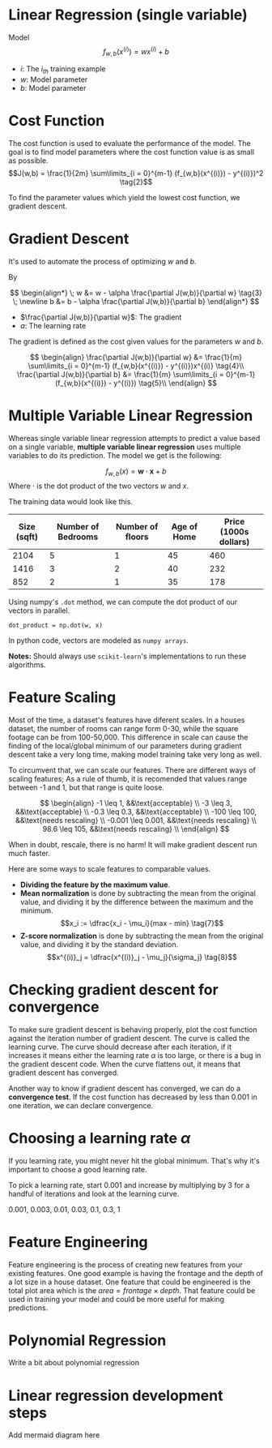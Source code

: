 # Linear Regression (single variable)

Model
$$f_{w,b}(x^{(i)}) = wx^{(i)} + b \tag{1}$$

-   $i$: The $i_{th}$ training example
-   $w$: Model parameter
-   $b$: Model parameter

# Cost Function

The cost function is used to evaluate the performance of the model. The goal is to find model parameters where the cost function value is as small as possible.
$$J(w,b) = \frac{1}{2m} \sum\limits_{i = 0}^{m-1} (f_{w,b}(x^{(i)}) - y^{(i)})^2 \tag{2}$$

To find the parameter values which yield the lowest cost function, we gradient descent.

# Gradient Descent

It's used to automate the process of optimizing $w$ and $b$.

By

$$
\begin{align*}
\;  w &= w -  \alpha \frac{\partial J(w,b)}{\partial w} \tag{3}  \; \newline
 b &= b -  \alpha \frac{\partial J(w,b)}{\partial b}
\end{align*}
$$

-   $\frac{\partial J(w,b)}{\partial w}$: The gradient
-   $a$: The learning rate

The gradient is defined as the cost given values for the parameters $w$ and $b$.

$$
\begin{align}
\frac{\partial J(w,b)}{\partial w}  &= \frac{1}{m} \sum\limits_{i = 0}^{m-1} (f_{w,b}(x^{(i)}) - y^{(i)})x^{(i)} \tag{4}\\
  \frac{\partial J(w,b)}{\partial b}  &= \frac{1}{m} \sum\limits_{i = 0}^{m-1} (f_{w,b}(x^{(i)}) - y^{(i)}) \tag{5}\\
\end{align}
$$

# Multiple Variable Linear Regression

Whereas single variable linear regression attempts to predict a value based on a single variable, **multiple variable linear regression** uses multiple variables to do its prediction. The model we get is the following:

$$f_{w,b}(x) = \mathbf{w} \cdot\mathbf{x} + b \tag{6}$$
Where $\cdot$ is the dot product of the two vectors $w$ and $x$.

The training data would look like this.

| Size (sqft) | Number of Bedrooms | Number of floors | Age of Home | Price (1000s dollars) |
| ----------- | ------------------ | ---------------- | ----------- | --------------------- |
| 2104        | 5                  | 1                | 45          | 460                   |
| 1416        | 3                  | 2                | 40          | 232                   |
| 852         | 2                  | 1                | 35          | 178                   |

Using numpy's `.dot` method, we can compute the dot product of our vectors in parallel.

`dot_product = np.dot(w, x)`

In python code, vectors are modeled as `numpy arrays`.

**Notes:** Should always use `scikit-learn`'s implementations to run these algorithms.

# Feature Scaling

Most of the time, a dataset's features have diferent scales. In a houses dataset, the number of rooms can range form 0-30, while the square footage can be from 100-50,000. This difference in scale can cause the finding of the local/global minimum of our parameters during gradient descent take a very long time, making model training take very long as well.

To circumvent that, we can scale our features. There are different ways of scaling features; As a rule of thumb, it is recomended that values range between -1 and 1, but that range is quite loose.

$$
\begin{align}
  -1 \leq 1, &&\text{acceptable} \\
  -3 \leq 3, &&\text{acceptable} \\
  -0.3 \leq 0.3, &&\text{acceptable} \\
  -100 \leq 100, &&\text{needs rescaling} \\
  -0.001 \leq 0.001, &&\text{needs rescaling} \\
  98.6 \leq 105, &&\text{needs rescaling} \\
\end{align}
$$

When in doubt, rescale, there is no harm! It will make gradient descent run much faster.

Here are some ways to scale features to comparable values.

-   **Dividing the feature by the maximum value**.
-   **Mean normalization** is done by subtracting the mean from the original value, and dividing it by the difference between the maximum and the minimum.
    $$x_i := \dfrac{x_i - \mu_i}{max - min} \tag{7}$$
-   **Z-score normalization** is done by subtracting the mean from the original value, and dividing it by the standard deviation.
    $$x^{(i)}_j = \dfrac{x^{(i)}_j - \mu_j}{\sigma_j} \tag{8}$$

# Checking gradient descent for convergence

To make sure gradient descent is behaving properly, plot the cost function against the iteration number of gradient descent. The curve is called the learning curve. The curve should decrease after each iteration, if it increases it means either the learning rate $\alpha$ is too large, or there is a bug in the gradient descent code. When the curve flattens out, it means that gradient descent has converged.

Another way to know if gradient descent has converged, we can do a **convergence test**. If the cost function has decreased by less than 0.001 in one iteration, we can declare convergence.

# Choosing a learning rate $\alpha$

If you learning rate, you might never hit the global minimum. That's why it's important to choose a good learning rate.

To pick a learning rate, start 0.001 and increase by multiplying by 3 for a handful of iterations and look at the learning curve.

0.001, 0.003, 0.01, 0.03, 0.1, 0.3, 1

# Feature Engineering

Feature engineering is the process of creating new features from your existing features. One good example is having the frontage and the depth of a lot size in a house dataset. One feature that could be engineered is the total plot area which is the $area = frontage \times depth$. That feature could be used in training your model and could be more useful for making predictions.

# Polynomial Regression

Write a bit about polynomial regression

# Linear regression development steps

Add mermaid diagram here
